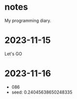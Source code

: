 # notes
My programming diary.
# 2023-11-15
Let's GO

# 2023-11-16
- 086
- seed: 0.24045638650248335
